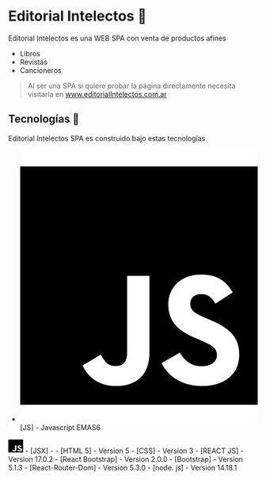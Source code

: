 # Editorial Intelectos 📕

Editorial Intelectos es una WEB SPA con venta de productos afines
- Libros
- Revistas
- Cancioneros

> Al ser una SPA si quiere probar la página directamente necesita
> visitarla en www.editorialIntelectos.com.ar 
️
## Tecnologías 🚀

Editorial Intelectos SPA es construido bajo estas tecnologías
- ![js-brands](./src/logos/js-brands.svg) [JS] - Javascript EMAS6
<img src="./src/logos/js-brands.svg" width="30" height="30" style="color:rgb(255, 255, 0);">
- [JSX] -
- [HTML 5] - Version 5
- [CSS] - Version 3
- [REACT JS] - Version 17.0.2
- [React Bootstrap] - Version 2.0.0
- [Bootstrap] - Version 5.1.3
- [React-Router-Dom] - Version 5.3.0
- [node. js] - Version 14.18.1